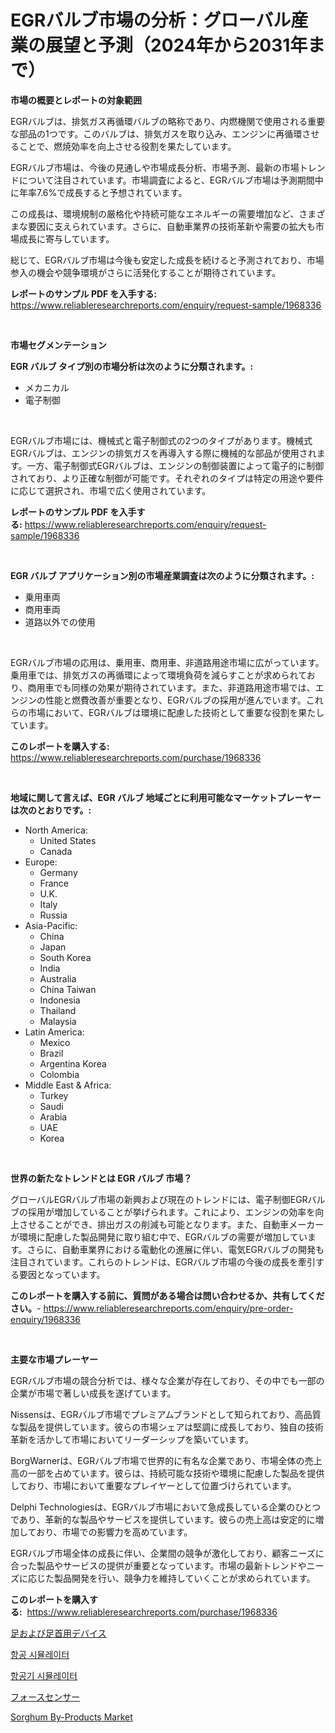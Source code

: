 <p><h1>EGRバルブ市場の分析：グローバル産業の展望と予測（2024年から2031年まで）</h1></p><p><strong>市場の概要とレポートの対象範囲</strong></p>
<p><p>EGRバルブは、排気ガス再循環バルブの略称であり、内燃機関で使用される重要な部品の1つです。このバルブは、排気ガスを取り込み、エンジンに再循環させることで、燃焼効率を向上させる役割を果たしています。</p><p>EGRバルブ市場は、今後の見通しや市場成長分析、市場予測、最新の市場トレンドについて注目されています。市場調査によると、EGRバルブ市場は予測期間中に年率7.6%で成長すると予想されています。</p><p>この成長は、環境規制の厳格化や持続可能なエネルギーの需要増加など、さまざまな要因に支えられています。さらに、自動車業界の技術革新や需要の拡大も市場成長に寄与しています。</p><p>総じて、EGRバルブ市場は今後も安定した成長を続けると予測されており、市場参入の機会や競争環境がさらに活発化することが期待されています。</p></p>
<p><strong>レポートのサンプル PDF を入手する:</strong> <a href="https://www.reliableresearchreports.com/enquiry/request-sample/1968336">https://www.reliableresearchreports.com/enquiry/request-sample/1968336</a></p>
<p>&nbsp;</p>
<p><strong>市場セグメンテーション</strong></p>
<p><strong>EGR バルブ タイプ別の市場分析は次のように分類されます。:</strong></p>
<p><ul><li>メカニカル</li><li>電子制御</li></ul></p>
<p>&nbsp;</p>
<p><p>EGRバルブ市場には、機械式と電子制御式の2つのタイプがあります。機械式EGRバルブは、エンジンの排気ガスを再導入する際に機械的な部品が使用されます。一方、電子制御式EGRバルブは、エンジンの制御装置によって電子的に制御されており、より正確な制御が可能です。それぞれのタイプは特定の用途や要件に応じて選択され、市場で広く使用されています。</p></p>
<p><strong>レポートのサンプル PDF を入手する:</strong>&nbsp;<a href="https://www.reliableresearchreports.com/enquiry/request-sample/1968336">https://www.reliableresearchreports.com/enquiry/request-sample/1968336</a></p>
<p>&nbsp;</p>
<p><strong> EGR バルブ アプリケーション別の市場産業調査は次のように分類されます。:</strong></p>
<p><ul><li>乗用車両</li><li>商用車両</li><li>道路以外での使用</li></ul></p>
<p>&nbsp;</p>
<p><p>EGRバルブ市場の応用は、乗用車、商用車、非道路用途市場に広がっています。乗用車では、排気ガスの再循環によって環境負荷を減らすことが求められており、商用車でも同様の効果が期待されています。また、非道路用途市場では、エンジンの性能と燃費改善が重要となり、EGRバルブの採用が進んでいます。これらの市場において、EGRバルブは環境に配慮した技術として重要な役割を果たしています。</p></p>
<p><strong>このレポートを購入する:</strong>&nbsp; <a href="https://www.reliableresearchreports.com/purchase/1968336">https://www.reliableresearchreports.com/purchase/1968336</a></p>
<p>&nbsp;</p>
<p><strong>地域に関して言えば、EGR バルブ 地域ごとに利用可能なマーケットプレーヤーは次のとおりです。:</strong></p>
<p><ul>
    <li>
        North America:
        <ul>
            <li>United States</li>
            <li>Canada</li>
        </ul>
    </li>
    <li>
        Europe:
        <ul>
            <li>Germany</li>
            <li>France</li>
            <li>U.K.</li>
            <li>Italy</li>
            <li>Russia</li>
        </ul>
    </li>
    <li>
        Asia-Pacific:
        <ul>
            <li>China</li>
            <li>Japan</li>
            <li>South Korea</li>
            <li>India</li>
            <li>Australia</li>
            <li>China Taiwan</li>
            <li>Indonesia</li>
            <li>Thailand</li>
            <li>Malaysia</li>
        </ul>
    </li>
    <li>
        Latin America:
        <ul>
            <li>Mexico</li>
            <li>Brazil</li>
            <li>Argentina Korea</li>
            <li>Colombia</li>
        </ul>
    </li>
    <li>
        Middle East & Africa:
        <ul>
            <li>Turkey</li>
            <li>Saudi</li>
            <li>Arabia</li>
            <li>UAE</li>
            <li>Korea</li>
        </ul>
    </li>
    </ul></p>
<p>&nbsp;</p>
<p><strong>世界の新たなトレンドとは EGR バルブ 市場？</strong></p>
<p><p>グローバルEGRバルブ市場の新興および現在のトレンドには、電子制御EGRバルブの採用が増加していることが挙げられます。これにより、エンジンの効率を向上させることができ、排出ガスの削減も可能となります。また、自動車メーカーが環境に配慮した製品開発に取り組む中で、EGRバルブの需要が増加しています。さらに、自動車業界における電動化の進展に伴い、電気EGRバルブの開発も注目されています。これらのトレンドは、EGRバルブ市場の今後の成長を牽引する要因となっています。</p></p>
<p><strong>このレポートを購入する前に、質問がある場合は問い合わせるか、共有してください。</strong>- <a href="https://www.reliableresearchreports.com/enquiry/pre-order-enquiry/1968336">https://www.reliableresearchreports.com/enquiry/pre-order-enquiry/1968336</a></p>
<p>&nbsp;</p>
<p><strong>主要な市場プレーヤー</strong></p>
<p><p>EGRバルブ市場の競合分析では、様々な企業が存在しており、その中でも一部の企業が市場で著しい成長を遂げています。</p><p>Nissensは、EGRバルブ市場でプレミアムブランドとして知られており、高品質な製品を提供しています。彼らの市場シェアは堅調に成長しており、独自の技術革新を活かして市場においてリーダーシップを築いています。</p><p>BorgWarnerは、EGRバルブ市場で世界的に有名な企業であり、市場全体の売上高の一部を占めています。彼らは、持続可能な技術や環境に配慮した製品を提供しており、市場において重要なプレイヤーとして位置づけられています。</p><p>Delphi Technologiesは、EGRバルブ市場において急成長している企業のひとつであり、革新的な製品やサービスを提供しています。彼らの売上高は安定的に増加しており、市場での影響力を高めています。</p><p>EGRバルブ市場全体の成長に伴い、企業間の競争が激化しており、顧客ニーズに合った製品やサービスの提供が重要となっています。市場の最新トレンドやニーズに応じた製品開発を行い、競争力を維持していくことが求められています。</p></p>
<p><strong>このレポートを購入する:</strong>&nbsp;&nbsp;<a href="https://www.reliableresearchreports.com/purchase/1968336">https://www.reliableresearchreports.com/purchase/1968336</a></p>
<p><p><a href="https://github.com/luffiazaza/Market-Research-Report-List-1/blob/main/81571828775.md">足および足首用デバイス</a></p><p><a href="https://github.com/vsnao330707/Market-Research-Report-List-1/blob/main/19067268102.md">항공 시뮬레이터</a></p><p><a href="https://github.com/KellyLyncyh543964/Market-Research-Report-List-1/blob/main/61401058103.md">항공기 시뮬레이터</a></p><p><a href="https://github.com/one-cool-chick/Market-Research-Report-List-1/blob/main/19974688776.md">フォースセンサー</a></p><p><a href="https://issuu.com/reportprime-2/docs/sorghum-by-products-market-size-2030.pptx">Sorghum By-Products Market</a></p></p>